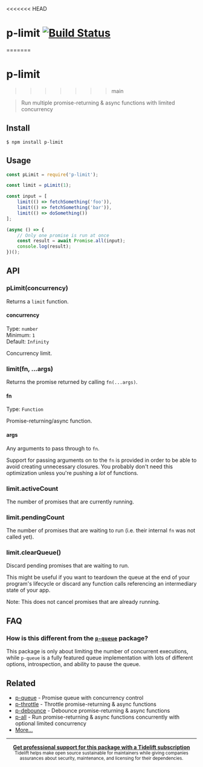 <<<<<<< HEAD
# p-limit [![Build Status](https://travis-ci.org/sindresorhus/p-limit.svg?branch=master)](https://travis-ci.org/sindresorhus/p-limit)
=======
# p-limit
>>>>>>> main

> Run multiple promise-returning & async functions with limited concurrency

## Install

```
$ npm install p-limit
```

## Usage

```js
const pLimit = require('p-limit');

const limit = pLimit(1);

const input = [
	limit(() => fetchSomething('foo')),
	limit(() => fetchSomething('bar')),
	limit(() => doSomething())
];

(async () => {
	// Only one promise is run at once
	const result = await Promise.all(input);
	console.log(result);
})();
```

## API

### pLimit(concurrency)

Returns a `limit` function.

#### concurrency

Type: `number`\
Minimum: `1`\
Default: `Infinity`

Concurrency limit.

### limit(fn, ...args)

Returns the promise returned by calling `fn(...args)`.

#### fn

Type: `Function`

Promise-returning/async function.

#### args

Any arguments to pass through to `fn`.

Support for passing arguments on to the `fn` is provided in order to be able to avoid creating unnecessary closures. You probably don't need this optimization unless you're pushing a *lot* of functions.

### limit.activeCount

The number of promises that are currently running.

### limit.pendingCount

The number of promises that are waiting to run (i.e. their internal `fn` was not called yet).

### limit.clearQueue()

Discard pending promises that are waiting to run.

This might be useful if you want to teardown the queue at the end of your program's lifecycle or discard any function calls referencing an intermediary state of your app.

Note: This does not cancel promises that are already running.

## FAQ

### How is this different from the [`p-queue`](https://github.com/sindresorhus/p-queue) package?

This package is only about limiting the number of concurrent executions, while `p-queue` is a fully featured queue implementation with lots of different options, introspection, and ability to pause the queue.

## Related

- [p-queue](https://github.com/sindresorhus/p-queue) - Promise queue with concurrency control
- [p-throttle](https://github.com/sindresorhus/p-throttle) - Throttle promise-returning & async functions
- [p-debounce](https://github.com/sindresorhus/p-debounce) - Debounce promise-returning & async functions
- [p-all](https://github.com/sindresorhus/p-all) - Run promise-returning & async functions concurrently with optional limited concurrency
- [More…](https://github.com/sindresorhus/promise-fun)

---

<div align="center">
	<b>
		<a href="https://tidelift.com/subscription/pkg/npm-p-limit?utm_source=npm-p-limit&utm_medium=referral&utm_campaign=readme">Get professional support for this package with a Tidelift subscription</a>
	</b>
	<br>
	<sub>
		Tidelift helps make open source sustainable for maintainers while giving companies<br>assurances about security, maintenance, and licensing for their dependencies.
	</sub>
</div>
